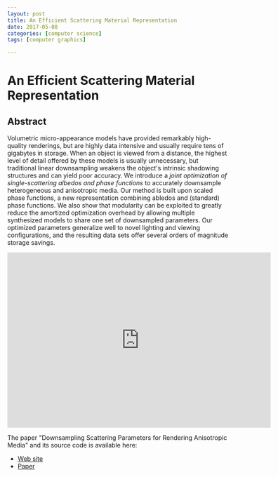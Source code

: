 ```yaml
---
layout: post
title: An Efficient Scattering Material Representation
date: 2017-05-08
categories: [computer science]
tags: [computer graphics]

---
```


An Efficient Scattering Material Representation
========================

## Abstract

Volumetric micro-appearance models have provided remarkably high-quality renderings, but are highly data intensive and usually require tens of gigabytes in storage. When an object is viewed from a distance, the highest level of detail offered by these models is usually unnecessary, but traditional linear downsampling weakens the object's intrinsic shadowing structures and can yield poor accuracy. We introduce a *joint optimization of single-scattering albedos and phase functions* to accurately downsample heterogeneous and anisotropic media. Our method is built upon scaled phase functions, a new representation combining abledos and (standard) phase functions. We also show that modularity can be exploited to greatly reduce the amortized optimization overhead by allowing multiple synthesized models to share one set of downsampled parameters. Our optimized parameters generalize well to novel lighting and viewing configurations, and the resulting data sets offer several orders of magnitude storage savings.

<iframe width="600" height="400" src="https://www.youtube.com/embed/HTUxsrO-P_8" frameborder="0" allowfullscreen></iframe>

The paper "Downsampling Scattering Parameters for Rendering Anisotropic Media" and its source code is available here:

* [Web site](https://shuangz.com/projects/multires-sa16/)
* [Paper](https://shuangz.com/projects/multires-sa16/multires-sa16.pdf)

